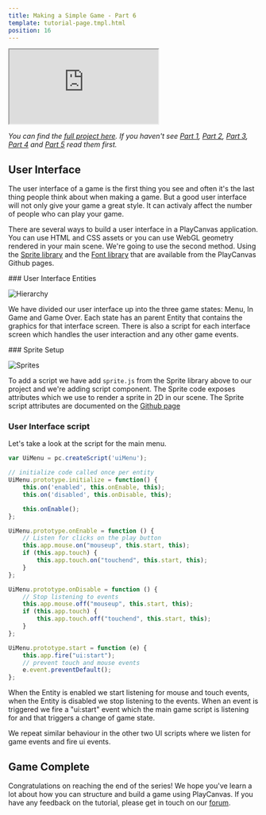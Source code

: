 ```yaml
---
title: Making a Simple Game - Part 6
template: tutorial-page.tmpl.html
position: 16
---
```


<iframe src="https://playcanv.as/p/KH37bnOk?overlay=false"></iframe>

*You can find the [full project here][11]. If you haven't see [Part 1][1], [Part 2][2], [Part 3][3], [Part 4][4] and [Part 5][5] read them first.*

## User Interface

The user interface of a game is the first thing you see and often it's the last thing people think about when making a game. But a good user interface will not only give your game a great style. It can activaly affect the number of people who can play your game.

There are several ways to build a user interface in a PlayCanvas application. You can use HTML and CSS assets or you can use WebGL geometry rendered in your main scene. We're going to use the second method. Using the [Sprite library][6] and the [Font library][7] that are available from the PlayCanvas Github pages.

### User Interface Entities

![Hierarchy][9]

We have divided our user interface up into the three game states: Menu, In Game and Game Over. Each state has an parent Entity that contains the graphics for that interface screen. There is also a script for each interface screen which handles the user interaction and any other game events.

### Sprite Setup

![Sprites][10]

To add a script we have add `sprite.js` from the Sprite library above to our project and we're adding script component. The Sprite code exposes attributes which we use to render a sprite in 2D in our scene. The Sprite script attributes are documented on the [Github page][6]

### User Interface script

Let's take a look at the script for the main menu.

```javascript
var UiMenu = pc.createScript('uiMenu');

// initialize code called once per entity
UiMenu.prototype.initialize = function() {
    this.on('enabled', this.onEnable, this);
    this.on('disabled', this.onDisable, this);

    this.onEnable();
};

UiMenu.prototype.onEnable = function () {
    // Listen for clicks on the play button
    this.app.mouse.on("mouseup", this.start, this);
    if (this.app.touch) {
        this.app.touch.on("touchend", this.start, this);
    }
};

UiMenu.prototype.onDisable = function () {
    // Stop listening to events
    this.app.mouse.off("mouseup", this.start, this);
    if (this.app.touch) {
        this.app.touch.off("touchend", this.start, this);
    }
};

UiMenu.prototype.start = function (e) {
    this.app.fire("ui:start");
    // prevent touch and mouse events
    e.event.preventDefault();
};
```

When the Entity is enabled we start listening for mouse and touch events, when the Entity is disabled we stop listening to the events. When an event is triggered we fire a "ui:start" event which the main game script is listening for and that triggers a change of game state.

We repeat similar behaviour in the other two UI scripts where we listen for game events and fire ui events.

## Game Complete

Congratulations on reaching the end of the series! We hope you've learn a lot about how you can structure and build a game using PlayCanvas. If you have any feedback on the tutorial, please get in touch on our [forum][8].

[1]: /tutorials/beginner/keepyup-part-one
[2]: /tutorials/beginner/keepyup-part-two
[3]: /tutorials/beginner/keepyup-part-three
[4]: /tutorials/beginner/keepyup-part-four
[5]: /tutorials/beginner/keepyup-part-five
[6]: https://github.com/playcanvas/sprites
[7]: https://github.com/playcanvas/fonts
[8]: http://forum.playcanvas.com
[9]: /images/tutorials/beginner/keepyup-part-six/ui-hierarchy.jpg
[10]: /images/tutorials/beginner/keepyup-part-six/sprite-setup.jpg
[11]: https://playcanvas.com/project/406050
